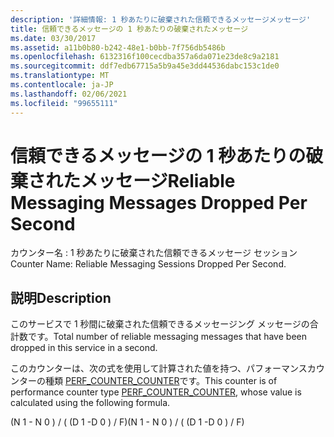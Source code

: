 ```yaml
---
description: '詳細情報: 1 秒あたりに破棄された信頼できるメッセージメッセージ'
title: 信頼できるメッセージの 1 秒あたりの破棄されたメッセージ
ms.date: 03/30/2017
ms.assetid: a11b0b80-b242-48e1-b0bb-7f756db5486b
ms.openlocfilehash: 6132316f100cecdba357a6da071e23de8c9a2181
ms.sourcegitcommit: ddf7edb67715a5b9a45e3dd44536dabc153c1de0
ms.translationtype: MT
ms.contentlocale: ja-JP
ms.lasthandoff: 02/06/2021
ms.locfileid: "99655111"
---
```

# <a name="reliable-messaging-messages-dropped-per-second"></a><span data-ttu-id="8061e-103">信頼できるメッセージの 1 秒あたりの破棄されたメッセージ</span><span class="sxs-lookup"><span data-stu-id="8061e-103">Reliable Messaging Messages Dropped Per Second</span></span>

<span data-ttu-id="8061e-104">カウンター名 : 1 秒あたりに破棄された信頼できるメッセージ セッション</span><span class="sxs-lookup"><span data-stu-id="8061e-104">Counter Name: Reliable Messaging Sessions Dropped Per Second.</span></span>  
  
## <a name="description"></a><span data-ttu-id="8061e-105">説明</span><span class="sxs-lookup"><span data-stu-id="8061e-105">Description</span></span>  

 <span data-ttu-id="8061e-106">このサービスで 1 秒間に破棄された信頼できるメッセージング メッセージの合計数です。</span><span class="sxs-lookup"><span data-stu-id="8061e-106">Total number of reliable messaging messages that have been dropped in this service in a second.</span></span>  
  
 <span data-ttu-id="8061e-107">このカウンターは、次の式を使用して計算された値を持つ、パフォーマンスカウンターの種類 [PERF_COUNTER_COUNTER](/previous-versions/windows/it-pro/windows-server-2003/cc740048(v=ws.10))です。</span><span class="sxs-lookup"><span data-stu-id="8061e-107">This counter is of performance counter type [PERF_COUNTER_COUNTER](/previous-versions/windows/it-pro/windows-server-2003/cc740048(v=ws.10)), whose value is calculated using the following formula.</span></span>  
  
 <span data-ttu-id="8061e-108">(N 1 - N 0 ) / ( (D 1 -D 0 ) / F)</span><span class="sxs-lookup"><span data-stu-id="8061e-108">(N 1 - N 0 ) / ( (D 1 -D 0 ) / F)</span></span>

